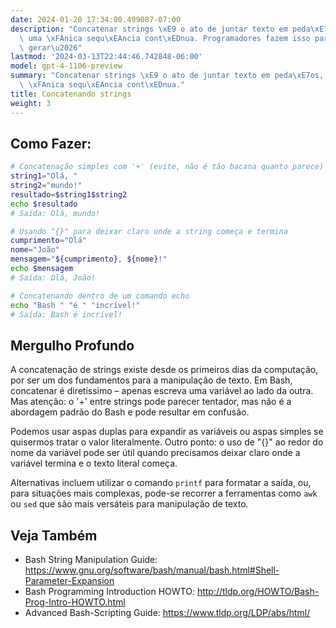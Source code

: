 ```yaml
---
date: 2024-01-20 17:34:00.499087-07:00
description: "Concatenar strings \xE9 o ato de juntar texto em peda\xE7os, criando\
  \ uma \xFAnica sequ\xEAncia cont\xEDnua. Programadores fazem isso para montar mensagens,\
  \ gerar\u2026"
lastmod: '2024-03-13T22:44:46.742848-06:00'
model: gpt-4-1106-preview
summary: "Concatenar strings \xE9 o ato de juntar texto em peda\xE7os, criando uma\
  \ \xFAnica sequ\xEAncia cont\xEDnua."
title: Concatenando strings
weight: 3
---
```


## Como Fazer:
```Bash
# Concatenação simples com '+' (evite, não é tão bacana quanto parece)
string1="Olá, "
string2="mundo!"
resultado=$string1$string2
echo $resultado
# Saída: Olá, mundo!

# Usando "{}" para deixar claro onde a string começa e termina
cumprimento="Olá"
nome="João"
mensagem="${cumprimento}, ${nome}!"
echo $mensagem
# Saída: Olá, João!

# Concatenando dentro de um comando echo
echo "Bash " "é " "incrível!"
# Saída: Bash é incrível!
```

## Mergulho Profundo
A concatenação de strings existe desde os primeiros dias da computação, por ser um dos fundamentos para a manipulação de texto. Em Bash, concatenar é diretíssimo – apenas escreva uma variável ao lado da outra. Mas atenção: o '+' entre strings pode parecer tentador, mas não é a abordagem padrão do Bash e pode resultar em confusão.

Podemos usar aspas duplas para expandir as variáveis ou aspas simples se quisermos tratar o valor literalmente. Outro ponto: o uso de "{}" ao redor do nome da variável pode ser útil quando precisamos deixar claro onde a variável termina e o texto literal começa.

Alternativas incluem utilizar o comando `printf` para formatar a saída, ou, para situações mais complexas, pode-se recorrer a ferramentas como `awk` ou `sed` que são mais versáteis para manipulação de texto.

## Veja Também
- Bash String Manipulation Guide: https://www.gnu.org/software/bash/manual/bash.html#Shell-Parameter-Expansion
- Bash Programming Introduction HOWTO: http://tldp.org/HOWTO/Bash-Prog-Intro-HOWTO.html
- Advanced Bash-Scripting Guide: https://www.tldp.org/LDP/abs/html/
